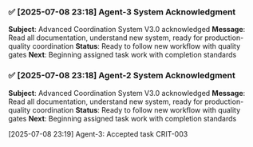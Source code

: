 
### ✅ [2025-07-08 23:18] Agent-3 System Acknowledgment
**Subject**: Advanced Coordination System V3.0 acknowledged
**Message**: Read all documentation, understand new system, ready for production-quality coordination
**Status**: Ready to follow new workflow with quality gates
**Next**: Beginning assigned task work with completion standards


### ✅ [2025-07-08 23:18] Agent-2 System Acknowledgment
**Subject**: Advanced Coordination System V3.0 acknowledged
**Message**: Read all documentation, understand new system, ready for production-quality coordination
**Status**: Ready to follow new workflow with quality gates
**Next**: Beginning assigned task work with completion standards

[2025-07-08 23:19] Agent-3: Accepted task CRIT-003
